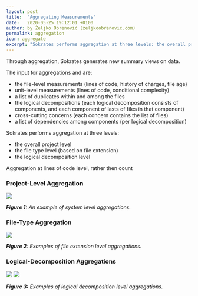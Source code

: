 ```yaml
---
layout: post
title:  "Aggregating Measurements"
date:   2020-05-25 19:12:01 +0100
author: by Željko Obrenović (zeljkoobrenovic.com)
permalink: aggregation
icon: aggregate
excerpt: "Sokrates performs aggregation at three levels: the overall project level, the file type level (based on file extension), and the logical decomposition level."
---
```


Through aggregation, Sokrates generates new summary views on data.

The input for aggregations and are:
* the file-level measurements (lines of code, history of charges, file age)
* unit-level measurements (lines of code, conditional complexity)
* a list of duplicates within and among the files
* the logical decompositions (each logical decomposition consists of components, and each component of lasts of files in that component)
* cross-cutting concerns (each concern contains the list of files)
* a list of dependencies among components (per logical decompo­sition)

Sokrates performs aggregation at three levels:
* the overall project level
* the file type level (based on file extension)
* the logical decomposition level

Aggregation at lines of code level, rather then count

### Project-Level Aggregation

![](assets/images/sokrates/aggregation-system-level.png)

***Figure 1:** An example of system level aggregations.*

### File-Type Aggregation

![](assets/images/sokrates/aggregation-extension.png)

***Figure 2:** Examples of file extension level aggregations.*

### Logical-Decomposition Aggregations

![](assets/images/sokrates/aggregation-components-1.png)
![](assets/images/sokrates/aggregation-components-2.png)

***Figure 3:** Examples of logical decomposition level aggregations.*


